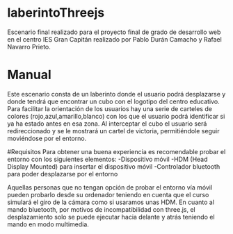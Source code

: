 # laberintoThreejs
Escenario final realizado para el proyecto final de grado de desarrollo web en el centro IES Gran Capitán realizado por Pablo Durán Camacho y Rafael Navarro Prieto.

# Manual
Este escenario consta de un laberinto donde el usuario podrá desplazarse y donde tendrá que encontrar un cubo con el logotipo del centro educativo. Para facilitar la orientación de los usuarios hay una serie de carteles de colores (rojo,azul,amarillo,blanco) con los que el usuario podrá identificar si ya ha estado antes en esa zona. Al interceptar el cubo el usuario será redireccionado y se le mostrará un cartel de victoria, permitiéndole seguir moviéndose por el entorno.

#Requisitos
Para obtener una buena experiencia es recomendable probar el entorno con los siguientes elementos:
-Dispositivo móvil
-HDM (Head Display Mounted) para insertar el dispositivo móvil
-Controlador bluetooth para poder desplazarse por el entorno

Aquellas personas que no tengan opción de probar el entorno vía móvil pueden probarlo desde su ordenador teniendo en cuenta que el curso simulará el giro de la cámara como si usaramos unas HDM. En cuanto al mando bluetooth, por motivos de incompatibilidad con three.js, el desplazamiento solo se puede ejecutar hacia delante y atrás teniendo el mando en modo multimedia.

